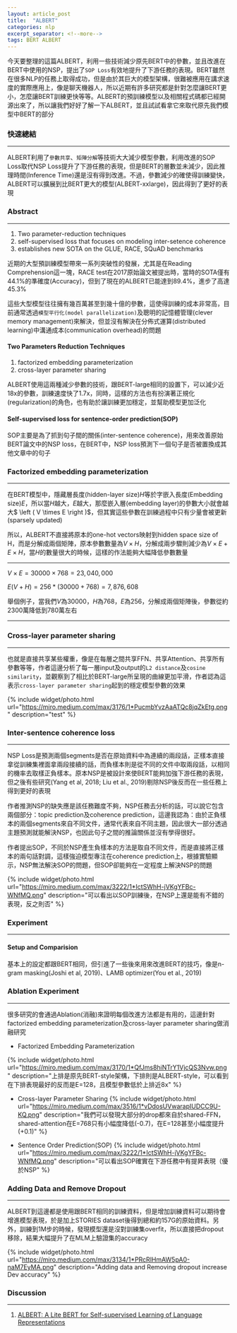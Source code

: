 ```yaml
---
layout: article_post
title:  "ALBERT"
categories: nlp 
excerpt_separator: <!--more-->
tags: BERT ALBERT 
---
```


今天要整理的這篇ALBERT，利用一些技術減少原先BERT中的參數，並且改進在BERT中使用的NSP，提出了`SOP Loss`有效地提升了下游任務的表現。BERT雖然在很多NLP的任務上取得成功，但是由於其巨大的模型架構，很難被應用在講求速度的實際應用上，像是聊天機器人，所以近期有許多研究都是針對怎麼讓BERT更小，怎麼讓BERT訓練更快等等。ALBERT的預訓練模型以及相關程式碼都已經開源出來了，所以讓我們好好了解一下ALBERT，並且試試看拿它來取代原先我們模型中BERT的部分

<!--more-->

### 快速總結
---
ALBERT利用了`參數共享`、`矩陣分解`等技術大大減少模型參數，利用改進的SOP Loss取代NSP Loss提升了下游任務的表現，但是BERT的層數並未減少，因此推理時間(Inference Time)還是沒有得到改進。不過，參數減少的確使得訓練變快，ALBERT可以擴展到比BERT更大的模型(ALBERT-xxlarge)，因此得到了更好的表現

### Abstract
---
1. Two parameter-reduction techniques
2. self-supervised loss that focuses on modeling inter-setence coherence
3. establishes new SOTA on the GLUE, RACE, SQuAD benchmarks

近期的大型預訓練模型帶來一系列突破性的發展，尤其是在Reading Comprehension這一塊，RACE test在2017原始論文被提出時，當時的SOTA僅有44.1%的準確度(Accuracy)，但到了現在的ALBERT已能達到89.4%，進步了高達45.3%

這些大型模型往往擁有幾百萬甚至到幾十億的參數，這使得訓練的成本非常高，目前通常透過`模型平行化(model parallelization)`及聰明的記憶體管理(clever memory management)來解決，但並沒有解決在分佈式運算(distributed learning)中溝通成本(communication overhead)的問題

#### Two Parameters Reduction Techniques

1. factorized embedding parameterization
2. cross-layer parameter sharing

ALBERT使用這兩種減少參數的技術，跟BERT-large相同的設置下，可以減少近18x的參數，訓練速度快了1.7x，同時，這樣的方法也有扮演著正規化(regularization)的角色，也有助於讓訓練更加穩定，並幫助模型更加泛化

#### Self-supervised loss for sentence-order prediction(SOP)

SOP主要是為了抓到句子間的關係(inter-sentence coherence)，用來改善原始BERT論文中的NSP loss，在BERT中，NSP loss預測下一個句子是否被置換成其他文章中的句子

### Factorized embedding parameterization
---
在BERT模型中，隱藏層長度(hidden-layer size)$H$等於字嵌入長度(Embedding size)$E$，所以當$H$越大，$E$越大，那麼嵌入層(embedding layer)的參數大小就會越大$ \left ( V \times E \right )$，但其實這些參數在訓練過程中只有少量會被更新(sparsely updated)

所以，ALBERT不直接將原本的one-hot vectors映射到hidden space size of H，而是分解成兩個矩陣，原本參數數量為$V \times H$，分解成兩步驟則減少為$V \times E + E \times H$，當$H$的數量很大的時候，這樣的作法能夠大幅降低參數數量

---
$V \times E = 30000 \times 768 = 23,040,000$

$E \left ( V + H \right ) = 256 * (30000+768) = 7,876,608$

舉個例子，當我們$V$為30000，$H$為768，$E$為256，分解成兩個矩陣後，參數從約2300萬降低到780萬左右

---

### Cross-layer parameter sharing
---

也就是直接共享某些權重，像是在每層之間共享FFN、共享Attention、共享所有參數等等，作者這邊分析了每一層input及output的`L2 distance`及`cosine similarity`，並觀察到了相比於BERT-large所呈現的曲線更加平滑，作者認為這表示`cross-layer parameter sharing`起到的穩定模型參數的效果

{% include widget/photo.html 
url="https://miro.medium.com/max/3176/1*PucmbYvzAaATQc8jqZkEtg.png"
description="test"
%}

### Inter-sentence coherence loss
---

NSP Loss是預測兩個segments是否在原始資料中為連續的兩段話，正樣本直接拿從訓練集裡面拿兩段接續的話，而負樣本則是從不同的文件中取兩段話，以相同的機率去取樣正負樣本。原本NSP是被設計來使BERT能夠加強下游任務的表現，但之後有些研究(Yang et al, 2018; Liu et al., 2019)剔除NSP後反而在一些任務上得到更好的表現

作者推測NSP的缺失應是該任務難度不夠，NSP任務去分析的話，可以說它包含兩個部分：topic prediction及coherence prediction，這邊我認為：由於正負樣本的兩個segments來自不同文件，通常代表來自不同主題，因此很大一部分透過主題預測就能解決NSP，也因此句子之間的推論關係並沒有學得很好。

作者提出SOP，不同於NSP產生負樣本的方法是取自不同文件，而是直接將正樣本的兩句話對調，這樣強迫模型專注在coherence prediction上，根據實驗顯示，NSP無法解決SOP的問題，但SOP卻能夠在一定程度上解決NSP的問題

{% include widget/photo.html 
url="https://miro.medium.com/max/3222/1*IctSWhH-jVKgYFBc-WNfMQ.png"
description="可以看出以SOP訓練後，在NSP上還是能有不錯的表現，反之則否"
%}



### Experiment
---

#### Setup and Comparision

基本上的設定都跟BERT相同，但引進了一些後來用來改進BERT的技巧，像是n-gram masking(Joshi et al, 2019)、LAMB optimizer(You et al., 2019)

### Ablation Experiment
---

很多研究的會通過Ablation(消融)來證明每個改進方法都是有用的，這邊針對factorized embedding parameterization及cross-layer parameter sharing做消融研究

- Factorized Embedding Parameterization

{% include widget/photo.html 
url="https://miro.medium.com/max/3170/1*QfJms8hiNTrY1VjcQS3Nvw.png"
description="上排是原先BERT-style架構，下排則是ALBERT-style，可以看到在下排表現最好的反而是E=128，且模型參數低於上排近8x"
%}

- Cross-layer Parameter Sharing
{% include widget/photo.html 
url="https://miro.medium.com/max/3516/1*vDdosUVwarapIUDCC9U-KQ.png"
description="我們可以發現大部分的drop都來自於shared-FFN，shared-attention在E=768只有小幅度降低(-0.7)，在E=128甚至小幅度提升(+0.1)"
%}

- Sentence Order Prediction(SOP)
 {% include widget/photo.html 
url="https://miro.medium.com/max/3222/1*IctSWhH-jVKgYFBc-WNfMQ.png"
description="可以看出SOP確實在下游任務中有提昇表現（優於NSP"
%}


### Adding Data and Remove Dropout
---

ALBERT到這邊都是使用跟BERT相同的訓練資料，但是增加訓練資料可以期待會增進模型表現，於是加上STORIES dataset後得到總和約157G的原始資料。另外，訓練到1M步的時候，發現模型還是沒對訓練集overfit，所以直接把dropout移除，結果大幅提升了在MLM上驗證集的accuracy

{% include widget/photo.html 
url="https://miro.medium.com/max/3134/1*PRcRlHmAW5pA0-naM7EyMA.png"
description="Adding data and Removing dropout increase Dev accuracy"
%}


### Discussion
--- 
1. [ALBERT: A Lite BERT for Self-supervised Learning of Language Representations](https://openreview.net/forum?id=H1eA7AEtvS)
